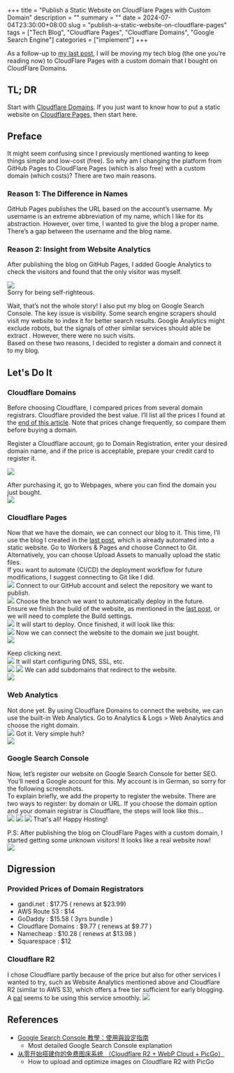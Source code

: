 +++
title = "Publish a Static Website on CloudFlare Pages with Custom Domain"
description = ""
summary = ""
date = 2024-07-04T23:30:00+08:00
slug = "publish-a-static-website-on-cloudflare-pages"
tags = ["Tech Blog", "Cloudflare Pages", "Cloudflare Domains", "Google Search Engine"]
categories = ["implement"]
+++

As a follow-up to [my last post](../blowfish-a-hugo-blog), I will be moving my tech blog (the one you’re reading now) to CloudFlare Pages with a custom domain that I bought on CloudFlare Domains.

## TL; DR

Start with [Cloudflare Domains](./#cloudflare-domains). If you just want to know how to put a static website on [Cloudflare Pages](./#cloudflare-pages), then start here.

## Preface

It might seem confusing since I previously mentioned wanting to keep things simple and low-cost (free). So why am I changing the platform from GitHub Pages to CloudFlare Pages (which is also free) with a custom domain (which costs)? There are two main reasons.

### **Reason 1: The Difference in Names**

GitHub Pages publishes the URL based on the account’s username. My username is an extreme abbreviation of my name, which I like for its abstraction. However, over time, I wanted to give the blog a proper name. There’s a gap between the username and the blog name.

### **Reason 2: Insight from Website Analytics**

After publishing the blog on GitHub Pages, I added Google Analytics to check the visitors and found that the only visitor was myself.

![](files/bocchichann.png)  
Sorry for being self-righteous.

Wait, that’s not the whole story! I also put my blog on Google Search Console. The key issue is visibility. Some search engine scrapers should visit my website to index it for better search results. Google Analytics might exclude robots, but the signals of other similar services should able be extract . However, there were no such visits.  
Based on these two reasons, I decided to register a domain and connect it to my blog.

## Let's Do It

### Cloudflare Domains

Before choosing Cloudflare, I compared prices from several domain registrars. Cloudflare provided the best value. I’ll list all the prices I found at the [end of this article](./#provided-prices-of-domain-registrators). Note that prices change frequently, so compare them before buying a domain.

Register a Cloudflare account, go to Domain Registration, enter your desired domain name, and if the price is acceptable, prepare your credit card to register it.

![](files/domain-registration-page.png)

After purchasing it, go to Webpages, where you can find the domain you just bought.  
![](files/geeky-geekery-dashboard.png)

### Cloudflare Pages

Now that we have the domain, we can connect our blog to it. This time, I’ll use the blog I created in the [last post](../blowfish-a-hugo-blog), which is already automated into a static website. Go to Workers & Pages and choose Connect to Git. Alternatively, you can choose Upload Assets to manually upload the static files.  
If you want to automate (CI/CD) the deployment workflow for future modifications, I suggest connecting to Git like I did.  
![](files/get-started-with-workers-and-pages.png)
Connect to our GitHub account and select the repository we want to publish.  
![](files/deploy-site-from-account.png)
Choose the branch we want to automatically deploy in the future.  
Ensure we finish the build of the website, as mentioned in the [last post](../blowfish-a-hugo-blog), or we will need to complete the Build settings.  
![](files/add-custom-domain.png)
It will start to deploy. Once finished, it will look like this:  
![](files/deployment-dashboard.png)
Now we can connect the website to the domain we just bought.  
![](files/set-up-builds-and-deployments.png)

Keep clicking next.  
![](files/confirm-new-dns-record.png)
It will start configuring DNS, SSL, etc.  
![](files/custom-domains-setup.png)
![](files/custom-domains-setup-RdCt0O7WaU.png)
We can add subdomains that redirect to the website.  
![](files/custom-domains-setup-IKAlVVngFB.png)

### Web Analytics

Not done yet. By using Cloudflare Domains to connect the website, we can use the built-in Web Analytics. Go to Analytics & Logs > Web Analytics and choose the right domain.  
![](files/web-analytics-setup.png)
Got it. Very simple huh?  
![](files/web-analytics-dashboard.png)

### Google Search Console

Now, let’s register our website on Google Search Console for better SEO. You’ll need a Google account for this. My account is in German, so sorry for the following screenshots.  
To explain briefly, we add the property to register the website. There are two ways to register: by domain or URL. If you choose the domain option and your domain registrar is Cloudflare, the steps will look like this…  
![](files/google-search-console-domain-verification.png)
![](files/authorize-dns-records-google-cloudflare.png)
![](files/google-search-console-ownership-confirmation.png)
That's all! Happy Hosting!

P.S: After publishing the blog on CloudFlare Pages with a custom domain, I started getting some unknown visitors! It looks like a real website now!  
![](files/web-analytics-geeky-geekery.png)

## Digression

### Provided Prices of Domain Registrators

- gandi.net : $17.75 ( renews at $23.99)
- AWS Route 53 : $14
- GoDaddy : $15.58 ( 3yrs bundle )
- Cloudflare Domains : $9.77 ( renews at $9.77 )
- Namecheap : $10.28 ( renews at $13.98 )
- Squarespace : $12

### Cloudflare R2

I chose Cloudflare partly because of the price but also for other services I wanted to try, such as Website Analytics mentioned above and Cloudflare R2 (similar to AWS S3), which offers a free tier sufficient for early blogging. A [pal](https://sspai.com/post/90170) seems to be using this service smoothly.
![](files/r2-free-monthly-usage-plan.png)

## References

- [Google Search Console 教學：使用與設定指南](https://www.yesharris.com/search-console/search-console-intro/)
  - Most detailed Google Search Console explanation
- [从零开始搭建你的免费图床系统 （Cloudflare R2 + WebP Cloud + PicGo）](https://sspai.com/post/90170)
  - How to upload and optimize images on Cloudflare R2 with PicGo
